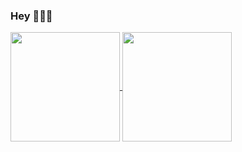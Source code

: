 ### Hey 👋👋👋

<a href="https://github.com/anuraghazra/github-readme-stats">
  <img height=175 align="center" src="https://github-readme-stats.vercel.app/api?username=linuskay&hide=contribs&theme=github_dark" />
</a>
<a href="https://github.com/anuraghazra/github-readme-stats">
  <img height=175 align="center" src="https://github-readme-stats.vercel.app/api/top-langs/?username=linuskay&hide=yacc&exclude_repo=if_else&layout=compact&theme=github_dark" />
</a>
